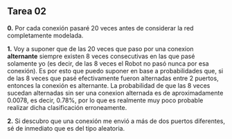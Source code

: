 ﻿## Tarea 02

**0.** Por cada conexión pasaré 20 veces antes de considerar la red completamente modelada.

**1.** Voy a suponer que de las 20 veces que paso por una conexion **alternante** siempre
existen 8 veces consecutivas en las que pasé solamente yo (es decir, de las 8 veces
el Robot no pasó nunca por esa conexión). Es por esto que puedo suponer en base a probabilidades que,
si de las 8 veces que pasé efectivamente fueron alternadas entre 2 puertos, entonces la conexión 
es alternante. La probabilidad de que las 8 veces sucedan alternadas sin ser una conexion
alternada es de aproximadamente 0.0078, es decir, 0.78%, por lo que es realmente muy poco probable 
realizar dicha clasificación erroneamente.

**2.** Si descubro que una conexión me envió a más de dos puertos diferentes, sé de
inmediato que es del tipo aleatoria.


